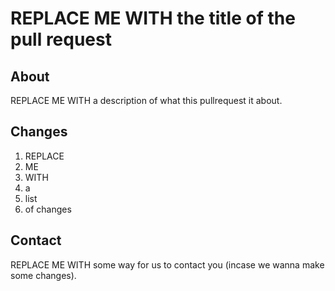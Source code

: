 # REPLACE ME WITH the title of the pull request

## About

REPLACE ME WITH a description of what this pullrequest it about.

## Changes

1. REPLACE
2. ME
3. WITH
4. a
5. list
6. of changes

## Contact

REPLACE ME WITH some way for us to contact you (incase we wanna make some changes).
